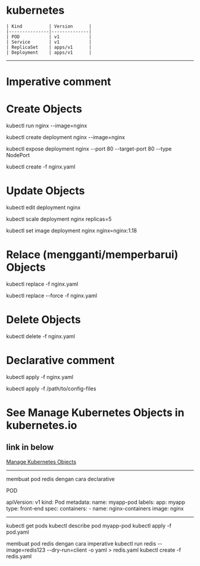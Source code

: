 # kubernetes


    | Kind          | Version      |
    |---------------|--------------|
    | POD           | v1           |
    | Service       | v1           |
    | ReplicaSet    | apps/v1      |
    | Deployment    | apps/v1      |




----------------------------------------------------------------------


# Imperative comment


# Create Objects

kubectl run nginx --image=nginx

kubectl create deployment nginx --image=nginx

kubectl expose deployment nginx --port 80 --target-port 80 --type NodePort

kubectl create -f nginx.yaml


# Update Objects

kubectl edit deployment nginx

kubectl scale deployment nginx replicas=5

kubectl set image deployment nginx nginx=nginx:1.18


# Relace (mengganti/memperbarui) Objects

kubectl replace -f nginx.yaml

kubectl replace --force -f nginx.yaml

 
# Delete Objects

kubectl delete -f nginx.yaml




# Declarative comment

kubectl apply -f nginx.yaml

kubectl apply -f /path/to/config-files


# See Manage Kubernetes Objects in kubernetes.io 
## link in below

[Manage Kubernetes Objects](https://kubernetes.io/docs/tasks/manage-kubernetes-objects/)



----------------------------------------------------------------------
membuat pod redis dengan cara declarative

POD

apiVersion: v1
kind: Pod
metadata:
  name: myapp-pod
  labels:
    app: myapp
    type: front-end
spec:
  containers:
    - name: nginx-containers
      image: nginx
    
----------------------------------------------------------------------
kubectl get pods
kubectl describe pod myapp-pod
kubectl apply -f pod.yaml

membuat pod redis dengan cara imperative
kubectl run redis --image=redis123 --dry-run=client -o yaml > redis.yaml
kubectl create -f redis.yaml
